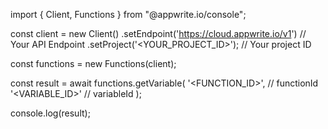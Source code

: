 import { Client, Functions } from "@appwrite.io/console";

const client = new Client()
    .setEndpoint('https://cloud.appwrite.io/v1') // Your API Endpoint
    .setProject('<YOUR_PROJECT_ID>'); // Your project ID

const functions = new Functions(client);

const result = await functions.getVariable(
    '<FUNCTION_ID>', // functionId
    '<VARIABLE_ID>' // variableId
);

console.log(result);
